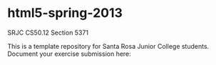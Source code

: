 html5-spring-2013
=================

SRJC CS50.12 Section 5371

This is a template repository for Santa Rosa Junior College students.
Document your exercise submission here: